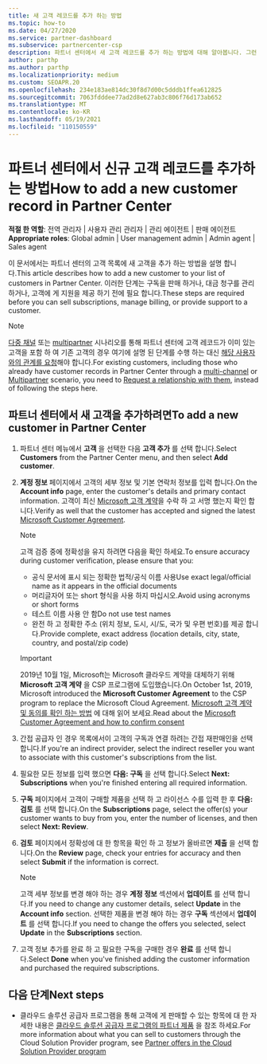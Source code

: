 ```yaml
---
title: 새 고객 레코드를 추가 하는 방법
ms.topic: how-to
ms.date: 04/27/2020
ms.service: partner-dashboard
ms.subservice: partnercenter-csp
description: 파트너 센터에서 새 고객 레코드를 추가 하는 방법에 대해 알아봅니다. 그런 다음 고객 구독을 판매 하거나, 대금 청구를 관리 하거나, 고객 지원 서비스를 제공할 수 있습니다.
author: parthp
ms.author: parthp
ms.localizationpriority: medium
ms.custom: SEOAPR.20
ms.openlocfilehash: 234e183ae814dc30f8d7d00c5dddb1ffea612825
ms.sourcegitcommit: 7063fdddee77ad2d8e627ab3c806f76d173ab652
ms.translationtype: MT
ms.contentlocale: ko-KR
ms.lasthandoff: 05/19/2021
ms.locfileid: "110150559"
---
```

# <a name="how-to-add-a-new-customer-record-in-partner-center"></a><span data-ttu-id="99d11-104">파트너 센터에서 신규 고객 레코드를 추가하는 방법</span><span class="sxs-lookup"><span data-stu-id="99d11-104">How to add a new customer record in Partner Center</span></span>

<span data-ttu-id="99d11-105">**적절 한 역할**: 전역 관리자 | 사용자 관리 관리자 | 관리 에이전트 | 판매 에이전트</span><span class="sxs-lookup"><span data-stu-id="99d11-105">**Appropriate roles**: Global admin | User management admin | Admin agent | Sales agent</span></span>

<span data-ttu-id="99d11-106">이 문서에서는 파트너 센터의 고객 목록에 새 고객을 추가 하는 방법을 설명 합니다.</span><span class="sxs-lookup"><span data-stu-id="99d11-106">This article describes how to add a new customer to your list of customers in Partner Center.</span></span> <span data-ttu-id="99d11-107">이러한 단계는 구독을 판매 하거나, 대금 청구를 관리 하거나, 고객에 게 지원을 제공 하기 전에 필요 합니다.</span><span class="sxs-lookup"><span data-stu-id="99d11-107">These steps are required before you can sell subscriptions, manage billing, or provide support to a customer.</span></span>

>[!NOTE]
><span data-ttu-id="99d11-108">[다중 채널](multichannel.md) 또는 [multipartner](multipartner.md) 시나리오를 통해 파트너 센터에 고객 레코드가 이미 있는 고객을 포함 하 여 기존 고객의 경우 여기에 설명 된 단계를 수행 하는 대신 [해당 사용자와의 관계를 요청](request-a-relationship-with-a-customer.md)해야 합니다.</span><span class="sxs-lookup"><span data-stu-id="99d11-108">For existing customers, including those who already have customer records in Partner Center through a [multi-channel](multichannel.md) or [Multipartner](multipartner.md) scenario, you need to [Request a relationship with them](request-a-relationship-with-a-customer.md), instead of following the steps here.</span></span>

## <a name="to-add-a-new-customer-in-partner-center"></a><span data-ttu-id="99d11-109">파트너 센터에서 새 고객을 추가하려면</span><span class="sxs-lookup"><span data-stu-id="99d11-109">To add a new customer in Partner Center</span></span>

1. <span data-ttu-id="99d11-110">파트너 센터 메뉴에서 **고객** 을 선택한 다음 **고객 추가** 를 선택 합니다.</span><span class="sxs-lookup"><span data-stu-id="99d11-110">Select **Customers** from the Partner Center menu, and then select **Add customer**.</span></span>

2. <span data-ttu-id="99d11-111">**계정 정보** 페이지에서 고객의 세부 정보 및 기본 연락처 정보를 입력 합니다.</span><span class="sxs-lookup"><span data-stu-id="99d11-111">On the **Account info** page, enter the customer's details and primary contact information.</span></span> <span data-ttu-id="99d11-112">고객이 최신 [Microsoft 고객 계약](agreements.md)을 수락 하 고 서명 했는지 확인 합니다.</span><span class="sxs-lookup"><span data-stu-id="99d11-112">Verify as well that the customer has accepted and signed the latest [Microsoft Customer Agreement](agreements.md).</span></span>

   >[!NOTE]
   >
   ><span data-ttu-id="99d11-113">고객 검증 중에 정확성을 유지 하려면 다음을 확인 하세요.</span><span class="sxs-lookup"><span data-stu-id="99d11-113">To ensure accuracy during customer verification, please ensure that you:</span></span>
   >
   >- <span data-ttu-id="99d11-114">공식 문서에 표시 되는 정확한 법적/공식 이름 사용</span><span class="sxs-lookup"><span data-stu-id="99d11-114">Use exact legal/official name as it appears in the official documents</span></span>
   >- <span data-ttu-id="99d11-115">머리글자어 또는 short 형식을 사용 하지 마십시오.</span><span class="sxs-lookup"><span data-stu-id="99d11-115">Avoid using acronyms or short forms</span></span>
   >- <span data-ttu-id="99d11-116">테스트 이름 사용 안 함</span><span class="sxs-lookup"><span data-stu-id="99d11-116">Do not use test names</span></span>
   >- <span data-ttu-id="99d11-117">완전 하 고 정확한 주소 (위치 정보, 도시, 시/도, 국가 및 우편 번호)를 제공 합니다.</span><span class="sxs-lookup"><span data-stu-id="99d11-117">Provide complete, exact address (location details, city, state, country, and postal/zip code)</span></span>

   >[!IMPORTANT]
   > <span data-ttu-id="99d11-118">2019년 10월 1일, Microsoft는 Microsoft 클라우드 계약을 대체하기 위해 **Microsoft 고객 계약** 을 CSP 프로그램에 도입했습니다.</span><span class="sxs-lookup"><span data-stu-id="99d11-118">On October 1st, 2019, Microsoft introduced the **Microsoft Customer Agreement** to the CSP program to replace the Microsoft Cloud Agreement.</span></span> <span data-ttu-id="99d11-119">[Microsoft 고객 계약 및 동의를 확인 하는 방법](confirm-customer-agreement.md) 에 대해 읽어 보세요.</span><span class="sxs-lookup"><span data-stu-id="99d11-119">Read about the [Microsoft Customer Agreement and how to confirm consent](confirm-customer-agreement.md)</span></span>
  
3. <span data-ttu-id="99d11-120">간접 공급자 인 경우 목록에서이 고객의 구독과 연결 하려는 간접 재판매인을 선택 합니다.</span><span class="sxs-lookup"><span data-stu-id="99d11-120">If you're an indirect provider, select the indirect reseller you want to associate with this customer's subscriptions from the list.</span></span>

4. <span data-ttu-id="99d11-121">필요한 모든 정보를 입력 했으면 **다음: 구독** 을 선택 합니다.</span><span class="sxs-lookup"><span data-stu-id="99d11-121">Select **Next: Subscriptions** when you're finished entering all required information.</span></span>

5. <span data-ttu-id="99d11-122">**구독** 페이지에서 고객이 구매할 제품을 선택 하 고 라이선스 수를 입력 한 후 **다음: 검토** 를 선택 합니다.</span><span class="sxs-lookup"><span data-stu-id="99d11-122">On the **Subscriptions** page, select the offer(s) your customer wants to buy from you, enter the number of licenses, and then select **Next: Review**.</span></span>

6. <span data-ttu-id="99d11-123">**검토** 페이지에서 정확성에 대 한 항목을 확인 하 고 정보가 올바르면 **제출** 을 선택 합니다.</span><span class="sxs-lookup"><span data-stu-id="99d11-123">On the **Review** page, check your entries for accuracy and then select **Submit** if the information is correct.</span></span>

   >[!NOTE]
   ><span data-ttu-id="99d11-124">고객 세부 정보를 변경 해야 하는 경우 **계정 정보** 섹션에서 **업데이트** 를 선택 합니다.</span><span class="sxs-lookup"><span data-stu-id="99d11-124">If you need to change any customer details, select **Update** in the **Account info** section.</span></span> <span data-ttu-id="99d11-125">선택한 제품을 변경 해야 하는 경우 **구독** 섹션에서 **업데이트** 를 선택 합니다.</span><span class="sxs-lookup"><span data-stu-id="99d11-125">If you need to change the offers you selected, select **Update** in the **Subscriptions** section.</span></span>

7. <span data-ttu-id="99d11-126">고객 정보 추가를 완료 하 고 필요한 구독을 구매한 경우 **완료** 를 선택 합니다.</span><span class="sxs-lookup"><span data-stu-id="99d11-126">Select **Done** when you've finished adding the customer information and purchased the required subscriptions.</span></span>

## <a name="next-steps"></a><span data-ttu-id="99d11-127">다음 단계</span><span class="sxs-lookup"><span data-stu-id="99d11-127">Next steps</span></span>

- <span data-ttu-id="99d11-128">클라우드 솔루션 공급자 프로그램을 통해 고객에 게 판매할 수 있는 항목에 대 한 자세한 내용은 [클라우드 솔루션 공급자 프로그램의 파트너 제품](csp-offers.md) 을 참조 하세요.</span><span class="sxs-lookup"><span data-stu-id="99d11-128">For more information about what you can sell to customers through the Cloud Solution Provider program, see [Partner offers in the Cloud Solution Provider program](csp-offers.md)</span></span>

